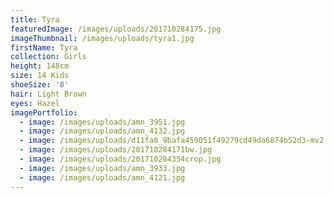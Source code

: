 ```yaml
---
title: Tyra
featuredImage: /images/uploads/201710284175.jpg
imageThumbnail: /images/uploads/tyra1.jpg
firstName: Tyra
collection: Girls
height: 148cm
size: 14 Kids
shoeSize: '8'
hair: Light Brown
eyes: Hazel
imagePortfolio:
  - image: /images/uploads/amn_3951.jpg
  - image: /images/uploads/amn_4132.jpg
  - image: /images/uploads/d11fa0_9bafa459051f49279cd49da6874b52d3~mv2.jpg
  - image: /images/uploads/201710284171bw.jpg
  - image: /images/uploads/201710284354crop.jpg
  - image: /images/uploads/amn_3933.jpg
  - image: /images/uploads/amn_4121.jpg
---
```


